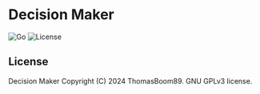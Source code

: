 # Decision Maker

![Go](https://img.shields.io/github/go-mod/go-version/thomasboom89/decision-maker/main?style=for-the-badge)
![License](https://img.shields.io/badge/license-GNU%20GPLv3-green?style=for-the-badge)

## License

Decision Maker
Copyright (C) 2024 ThomasBoom89. GNU GPLv3 license.
